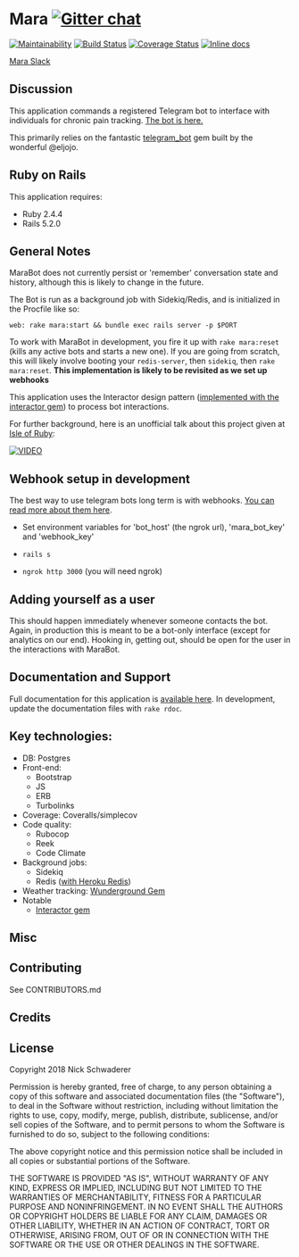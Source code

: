 Mara [![Gitter chat](https://badges.gitter.im/gitterHQ/gitter.png)](https://gitter.im/mara-bot/)
================
[![Maintainability](https://api.codeclimate.com/v1/badges/a6cec7ae312fd71a8383/maintainability)](https://codeclimate.com/github/Schwad/mara/maintainability)
[![Build Status](https://travis-ci.org/Schwad/mara.svg?branch=master)](https://travis-ci.org/Schwad/mara)
[![Coverage Status](https://coveralls.io/repos/github/Schwad/mara/badge.svg?branch=master)](https://coveralls.io/github/Schwad/mara?branch=master)
[![Inline docs](http://inch-ci.org/github/schwad/mara.svg?branch=master)](http://inch-ci.org/github/schwad/mara)

[Mara Slack](https://patagonia-mara.slack.com)

Discussion
-----------

This application commands a registered Telegram bot to interface with individuals for chronic pain tracking. [The bot is here.](t.me/RubyMaraBot.)

This primarily relies on the fantastic [telegram_bot](https://github.com/eljojo/telegram_bot) gem built by the wonderful @eljojo.

Ruby on Rails
-------------

This application requires:

- Ruby 2.4.4
- Rails 5.2.0

General Notes
---------------

MaraBot does not currently persist or 'remember' conversation state and history, although this is likely to change in the future.

The Bot is run as a background job with Sidekiq/Redis, and is initialized in the Procfile like so:

`web: rake mara:start && bundle exec rails server -p $PORT`

To work with MaraBot in development, you fire it up with `rake mara:reset` (kills any active bots and starts a new one). If you are going from scratch, this will likely involve booting your `redis-server`, then `sidekiq`, then `rake mara:reset`. __This implementation is likely to be revisited as we set up webhooks__

This application uses the Interactor design pattern ([implemented with the interactor gem](https://github.com/collectiveidea/interactor)) to process bot interactions.

For further background, here is an unofficial talk about this project given at [Isle of Ruby](https://2018.isleofruby.org/):

[![VIDEO](https://i.imgur.com/JKcG9qZ.png)](https://www.youtube.com/watch?v=Qf0S29bJbPg)

Webhook setup in development
----------------------------

The best way to use telegram bots long term is with webhooks. [You can read more about them here](https://medium.com/@xabaras/setting-your-telegram-bot-webhook-the-easy-way-c7577b2d6f72).

* Set environment variables for 'bot_host' (the ngrok url), 'mara_bot_key' and 'webhook_key'

* `rails s`

* `ngrok http 3000` (you will need ngrok)

Adding yourself as a user
-------------------------

This should happen immediately whenever someone contacts the bot. Again, in production this is meant to be a bot-only interface (except for analytics on our end). Hooking in, getting out, should be open for the user in the interactions with MaraBot.


Documentation and Support
-------------------------

Full documentation for this application is [available here](https://schwad.github.io/mara/). In development, update the documentation files with `rake rdoc`.

## Key technologies:

* DB: Postgres
* Front-end:
  - Bootstrap
  - JS
  - ERB
  - Turbolinks
* Coverage: Coveralls/simplecov
* Code quality:
  - Rubocop
  - Reek
  - Code Climate
* Background jobs:
  - Sidekiq
  - Redis ([with Heroku Redis](https://elements.heroku.com/addons/heroku-redis))
* Weather tracking: [Wunderground Gem](https://github.com/wnadeau/wunderground)
* Notable
  - [Interactor gem](https://github.com/collectiveidea/interactor)

Misc
----------


Contributing
------------

See CONTRIBUTORS.md


Credits
-------

License
-------

Copyright 2018 Nick Schwaderer

Permission is hereby granted, free of charge, to any person obtaining a copy of this software and associated documentation files (the "Software"), to deal in the Software without restriction, including without limitation the rights to use, copy, modify, merge, publish, distribute, sublicense, and/or sell copies of the Software, and to permit persons to whom the Software is furnished to do so, subject to the following conditions:

The above copyright notice and this permission notice shall be included in all copies or substantial portions of the Software.

THE SOFTWARE IS PROVIDED "AS IS", WITHOUT WARRANTY OF ANY KIND, EXPRESS OR IMPLIED, INCLUDING BUT NOT LIMITED TO THE WARRANTIES OF MERCHANTABILITY, FITNESS FOR A PARTICULAR PURPOSE AND NONINFRINGEMENT. IN NO EVENT SHALL THE AUTHORS OR COPYRIGHT HOLDERS BE LIABLE FOR ANY CLAIM, DAMAGES OR OTHER LIABILITY, WHETHER IN AN ACTION OF CONTRACT, TORT OR OTHERWISE, ARISING FROM, OUT OF OR IN CONNECTION WITH THE SOFTWARE OR THE USE OR OTHER DEALINGS IN THE SOFTWARE.
